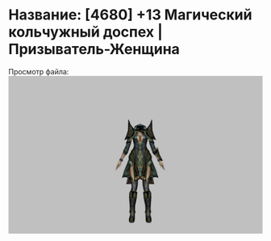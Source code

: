# Название: [4680] +13 Магический кольчужный доспех | Призыватель-Женщина

Просмотр файла:
![p090005.png](p090005.png)